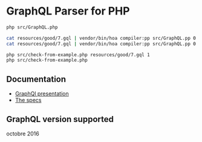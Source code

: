 # GraphQL Parser for PHP

```bash
php src/GraphQL.php 
```

```bash
cat resources/good/7.gql | vendor/bin/hoa compiler:pp src/GraphQL.pp 0 --visitor dump
cat resources/good/7.gql | vendor/bin/hoa compiler:pp src/GraphQL.pp 0 --token-sequence
```

```bash
php src/check-from-example.php resources/good/7.gql 1
php src/check-from-example.php
```

## Documentation

* [GraphQl presentation](http://graphql.org/learn/)
* [The specs](http://facebook.github.io/graphql/)

## GraphQL version supported
octobre 2016
